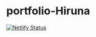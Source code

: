 # portfolio-Hiruna

[![Netlify Status](https://api.netlify.com/api/v1/badges/dcd91199-989e-4d05-b60a-baf3282d2cf4/deploy-status)](https://app.netlify.com/sites/relaxed-wing-f2a39c/deploys)
